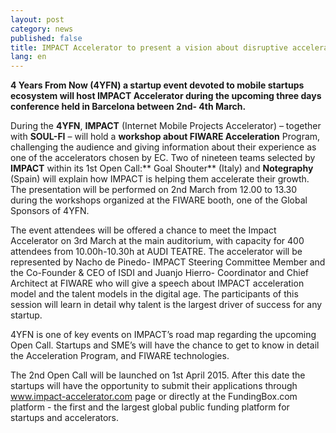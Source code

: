 ```yaml
---
layout: post
category: news
published: false
title: IMPACT Accelerator to present a vision about disruptive acceleration at 4YFN conference
lang: en
---
```


**4 Years From Now (4YFN) a startup event devoted to mobile startups ecosystem will host IMPACT Accelerator during the upcoming three days conference held in Barcelona between 2nd- 4th March.**

During the **4YFN**, **IMPACT** (Internet Mobile Projects Accelerator) – together with **SOUL-FI** – will hold a **workshop about FIWARE Acceleration** Program, challenging the audience and giving information about their experience as one of the accelerators chosen by EC. 
Two of nineteen teams selected by **IMPACT** within its 1st Open Call:** Goal Shouter** (Italy) and **Notegraphy** (Spain) will explain how IMPACT is helping them accelerate their growth.
The presentation will be performed on 2nd March from 12.00 to 13.30 during the workshops organized at the FIWARE booth, one of the Global Sponsors of 4YFN.

The event attendees will be offered a chance to meet the Impact Accelerator on 3rd March at the main auditorium, with capacity for 400 attendees from 10.00h-10.30h at AUDI TEATRE. The accelerator will be represented by Nacho de Pinedo- IMPACT Steering Committee Member and the Co-Founder & CEO of ISDI and Juanjo Hierro- Coordinator and Chief Architect at FIWARE who will give a speech about IMPACT acceleration model and the talent models in the digital age.
The participants of this session will learn in detail why talent is the largest driver of success for any startup.

4YFN is one of key events on IMPACT’s road map regarding the upcoming  Open Call. Startups and SME’s will have the chance to get to know in detail the Acceleration Program, and FIWARE technologies. 

The 2nd Open Call will be launched on 1st April 2015. After this date the startups will have the opportunity to submit their applications through www.impact-accelerator.com page or directly at the FundingBox.com platform - the first and the largest global public funding platform for startups and accelerators.
